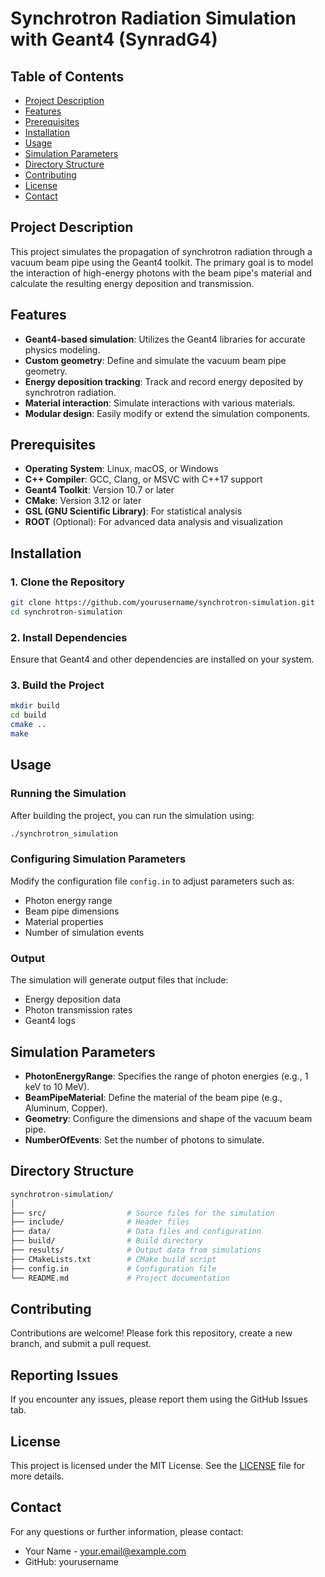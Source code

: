 # Synchrotron Radiation Simulation with Geant4 (**SynradG4**)

## Table of Contents
- [Project Description](#project-description)
- [Features](#features)
- [Prerequisites](#prerequisites)
- [Installation](#installation)
- [Usage](#usage)
- [Simulation Parameters](#simulation-parameters)
- [Directory Structure](#directory-structure)
- [Contributing](#contributing)
- [License](#license)
- [Contact](#contact)

## Project Description
This project simulates the propagation of synchrotron radiation through a vacuum beam pipe using the Geant4 toolkit. The primary goal is to model the interaction of high-energy photons with the beam pipe's material and calculate the resulting energy deposition and transmission.

## Features
- **Geant4-based simulation**: Utilizes the Geant4 libraries for accurate physics modeling.
- **Custom geometry**: Define and simulate the vacuum beam pipe geometry.
- **Energy deposition tracking**: Track and record energy deposited by synchrotron radiation.
- **Material interaction**: Simulate interactions with various materials.
- **Modular design**: Easily modify or extend the simulation components.

## Prerequisites
- **Operating System**: Linux, macOS, or Windows
- **C++ Compiler**: GCC, Clang, or MSVC with C++17 support
- **Geant4 Toolkit**: Version 10.7 or later
- **CMake**: Version 3.12 or later
- **GSL (GNU Scientific Library)**: For statistical analysis
- **ROOT** (Optional): For advanced data analysis and visualization

## Installation

### 1. Clone the Repository
```bash
git clone https://github.com/yourusername/synchrotron-simulation.git
cd synchrotron-simulation
```

### 2. Install Dependencies
Ensure that Geant4 and other dependencies are installed on your system.

### 3. Build the Project
```bash
mkdir build
cd build
cmake ..
make
```

## Usage

### Running the Simulation
After building the project, you can run the simulation using:

```bash
./synchrotron_simulation
```

### Configuring Simulation Parameters
Modify the configuration file `config.in` to adjust parameters such as:

- Photon energy range
- Beam pipe dimensions
- Material properties
- Number of simulation events

### Output
The simulation will generate output files that include:

- Energy deposition data
- Photon transmission rates
- Geant4 logs

## Simulation Parameters

- **PhotonEnergyRange**: Specifies the range of photon energies (e.g., 1 keV to 10 MeV).
- **BeamPipeMaterial**: Define the material of the beam pipe (e.g., Aluminum, Copper).
- **Geometry**: Configure the dimensions and shape of the vacuum beam pipe.
- **NumberOfEvents**: Set the number of photons to simulate.

## Directory Structure

```makefile
synchrotron-simulation/
│
├── src/                  # Source files for the simulation
├── include/              # Header files
├── data/                 # Data files and configuration
├── build/                # Build directory
├── results/              # Output data from simulations
├── CMakeLists.txt        # CMake build script
├── config.in             # Configuration file
└── README.md             # Project documentation
```

## Contributing

Contributions are welcome! Please fork this repository, create a new branch, and submit a pull request.

## Reporting Issues
If you encounter any issues, please report them using the GitHub Issues tab.

## License

This project is licensed under the MIT License. See the [LICENSE](LICENSE) file for more details.

## Contact

For any questions or further information, please contact:

- Your Name - <your.email@example.com>
- GitHub: yourusername
